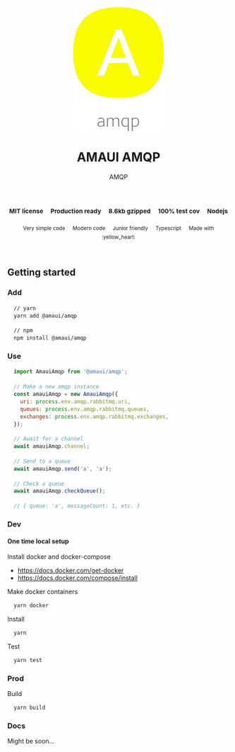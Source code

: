
</br >
</br >

<p align='center'>
  <a target='_blank' rel='noopener noreferrer' href='#'>
    <img src='utils/images/logo.svg' alt='AMAUI logo' />
  </a>
</p>

<h1 align='center'>AMAUI AMQP</h1>

<p align='center'>
  AMQP
</p>

<br />

<h3 align='center'>
  <sub>MIT license&nbsp;&nbsp;&nbsp;&nbsp;</sub>
  <sub>Production ready&nbsp;&nbsp;&nbsp;&nbsp;</sub>
  <sub>8.6kb gzipped&nbsp;&nbsp;&nbsp;&nbsp;</sub>
  <sub>100% test cov&nbsp;&nbsp;&nbsp;&nbsp;</sub>
  <sub>Nodejs</sub>
</h3>

<p align='center'>
    <sub>Very simple code&nbsp;&nbsp;&nbsp;&nbsp;</sub>
    <sub>Modern code&nbsp;&nbsp;&nbsp;&nbsp;</sub>
    <sub>Junior friendly&nbsp;&nbsp;&nbsp;&nbsp;</sub>
    <sub>Typescript&nbsp;&nbsp;&nbsp;&nbsp;</sub>
    <sub>Made with :yellow_heart:</sub>
</p>

<br />

## Getting started

### Add

```sh
  // yarn
  yarn add @amaui/amqp

  // npm
  npm install @amaui/amqp
```

### Use

```javascript
  import AmauiAmqp from '@amaui/amqp';

  // Make a new amqp instance
  const amauiAmqp = new AmauiAmqp({
    uri: process.env.amqp.rabbitmq.uri,
    queues: process.env.amqp.rabbitmq.queues,
    exchanges: process.env.amqp.rabbitmq.exchanges,
  });

  // Await for a channel
  await amauiAmqp.channel;

  // Send to a queue
  await amauiAmqp.send('a', 'a');

  // Check a queue
  await amauiAmqp.checkQueue();

  // { queue: 'a', messageCount: 1, etc. }
```

### Dev

#### One time local setup

Install docker and docker-compose

  - https://docs.docker.com/get-docker
  - https://docs.docker.com/compose/install

Make docker containers

```sh
  yarn docker
```

Install

```sh
  yarn
```

Test

```sh
  yarn test
```

### Prod

Build

```sh
  yarn build
```

### Docs

Might be soon...
